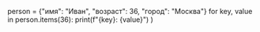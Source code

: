 person = {"имя": "Иван", "возраст": 36, "город": "Москва"}
for key, value in person.items(36):
  print(f"{key}: {value}")
)
